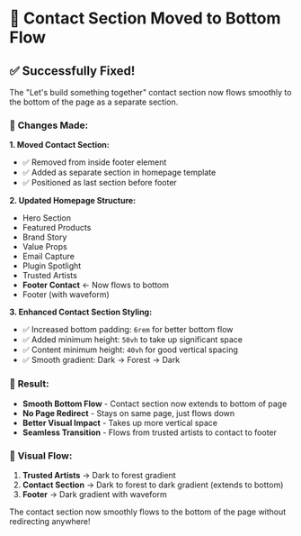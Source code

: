 # 📍 Contact Section Moved to Bottom Flow

## ✅ **Successfully Fixed!**

The "Let's build something together" contact section now flows smoothly to the bottom of the page as a separate section.

### 🔄 **Changes Made:**

**1. Moved Contact Section:**
- ✅ Removed from inside footer element
- ✅ Added as separate section in homepage template
- ✅ Positioned as last section before footer

**2. Updated Homepage Structure:**
- Hero Section
- Featured Products
- Brand Story
- Value Props
- Email Capture
- Plugin Spotlight
- Trusted Artists
- **Footer Contact** ← Now flows to bottom
- Footer (with waveform)

**3. Enhanced Contact Section Styling:**
- ✅ Increased bottom padding: `6rem` for better bottom flow
- ✅ Added minimum height: `50vh` to take up significant space
- ✅ Content minimum height: `40vh` for good vertical spacing
- ✅ Smooth gradient: Dark → Forest → Dark

### 🎯 **Result:**
- **Smooth Bottom Flow** - Contact section now extends to bottom of page
- **No Page Redirect** - Stays on same page, just flows down
- **Better Visual Impact** - Takes up more vertical space
- **Seamless Transition** - Flows from trusted artists to contact to footer

### 📱 **Visual Flow:**
1. **Trusted Artists** → Dark to forest gradient
2. **Contact Section** → Dark to forest to dark gradient (extends to bottom)
3. **Footer** → Dark gradient with waveform

The contact section now smoothly flows to the bottom of the page without redirecting anywhere!
